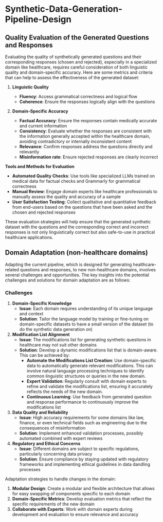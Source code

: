 # Synthetic-Data-Generation-Pipeline-Design

## Quality Evaluation of the Generated Questions and Responses
Evaluating the quality of synthetically generated questions and their corresponding responses (chosen and rejected), especially in a specialized domain like healthcare, requires careful consideration of both linguistic quality and domain-specific accuracy. Here are some metrics and criteria that can help to assess the effectiveness of the generated dataset:
1. **Linguistic Quality**
   - **Fluency**: Access grammatical correctness and logical flow
   - **Coherence**: Ensure the responses logically align with the questions
  
2. **Domain-Specific Accuracy**
   - **Factual Accuracy**: Ensure the responses contain medically accurate and current information
   - **Consistency**: Evaluate whether the responses are consistent with the information generally accepted within the healthcare domain, avoiding contradictory or internally inconsistent content
   - **Relevance**: Confirm responses address the questions directly and relevantly
   - **Misinformation rate**: Ensure rejected responses are clearly incorrect

  
**Tools and Methods for Evaluation**
- **Automated Quality Checks**: Use tools like specialized LLMs trained on medical data for factual checks and Grammarly for grammatical correctness
- **Manual Review**: Engage domain experts like healthcare professionals to manually assess the quality and accuracy of a sample
- **User Satisfaction Testing**: Collect qualitative and quantitative feedback from end-users based on the questions that have been asked and the chosen and rejected responses

These evaluation strategies will help ensure that the generated synthetic dataset with the questions and the corresponding correct and incorrect responses is not only linguistically correct but also safe-to-use in practical healthcare applications.

## Domain Adaptation (non-healthcare domains)
Adapting the current pipeline, which is designed for generating healthcare-related questions and responses, to new non-healthcare domains, involves several challenges and opportunities. The key insights into the potential challenges and solutions for domain adaptation are as follows:
### Challenges
1. **Domain-Specific Knowledge**
   - **Issue**: Each domain requires understanding of its unique language and context
   - **Solution**: Tailor the language model by training or fine-tuning on domain-specific datasets to have a small version of the dataset (to do the synthetic data generation on)
2. **Modification List Alignment**
   - **Issue**: The modifications list for generating synthetic questions in healthcare may not suit other domains
   - **Solution**: Develop a dynamic modifications list that is domain-aware. This can be achieved by:
      - **Automate the Modifications List Creation**: Use domain-specific data to automatically generate relevant modifications. This can involve natural language processing techniques to identify common linguistic structures or queries in the new domain.
      - **Expert Validation**: Regularly consult with domain experts to refine and validate the modifications list, ensuring it accurately reflects the needs of the new domain.
      - **Continuous Learning**: Use feedback from generated question and response performance to continuously improve the modifications list
4. **Data Quality and Reliability**
   - **Issue**: High accuracy requirements for some domains like law, finance, or even technical fields such as engineering due to the consequences of misinformation
   - **Solution**: Implement enhanced validation processes, possibly automated combined with expert reviews
7. **Regulatory and Ethical Concerns**
   - **Issue**: Different domains are subject to specific regulations, particularly concerning data privacy
   - **Solution**: Ensure compliance by staying updated with regulatory frameworks and implementing ethical guidelines in data dandling processes
  
Adaptation strategies to handle changes in the domain:
1. **Modular Design**: Create a modular and flexible architecture that allows for easy swapping of components specific to each domain
2. **Domain-Specific Metrics**: Develop evaluation metrics that reflect the specific requirements of the new domain
3. **Collaborate with Experts**: Work with domain experts during development and evaluation to ensure relevance and accuracy

